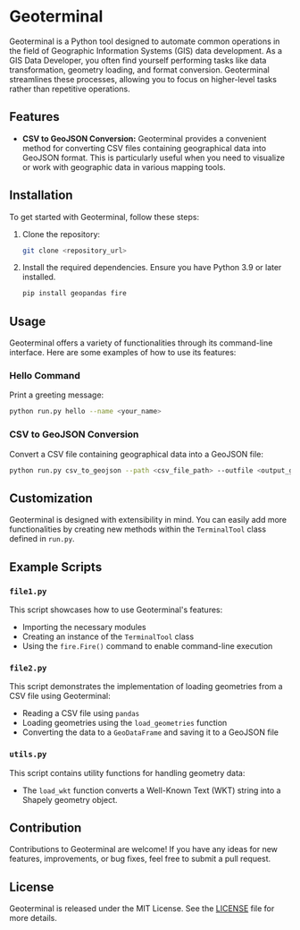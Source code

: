 # Geoterminal

Geoterminal is a Python tool designed to automate common operations in the field of Geographic Information Systems (GIS) data development. As a GIS Data Developer, you often find yourself performing tasks like data transformation, geometry loading, and format conversion. Geoterminal streamlines these processes, allowing you to focus on higher-level tasks rather than repetitive operations.

## Features

- **CSV to GeoJSON Conversion:** Geoterminal provides a convenient method for converting CSV files containing geographical data into GeoJSON format. This is particularly useful when you need to visualize or work with geographic data in various mapping tools.

## Installation

To get started with Geoterminal, follow these steps:

1. Clone the repository:

   ```bash
   git clone <repository_url>
   ```

2. Install the required dependencies. Ensure you have Python 3.9 or later installed.

   ```bash
   pip install geopandas fire
   ```

## Usage

Geoterminal offers a variety of functionalities through its command-line interface. Here are some examples of how to use its features:

### Hello Command

Print a greeting message:

```bash
python run.py hello --name <your_name>
```

### CSV to GeoJSON Conversion

Convert a CSV file containing geographical data into a GeoJSON file:

```bash
python run.py csv_to_geojson --path <csv_file_path> --outfile <output_geojson_file>
```

## Customization

Geoterminal is designed with extensibility in mind. You can easily add more functionalities by creating new methods within the `TerminalTool` class defined in `run.py`.

## Example Scripts

### `file1.py`

This script showcases how to use Geoterminal's features:

- Importing the necessary modules
- Creating an instance of the `TerminalTool` class
- Using the `fire.Fire()` command to enable command-line execution

### `file2.py`

This script demonstrates the implementation of loading geometries from a CSV file using Geoterminal:

- Reading a CSV file using `pandas`
- Loading geometries using the `load_geometries` function
- Converting the data to a `GeoDataFrame` and saving it to a GeoJSON file

### `utils.py`

This script contains utility functions for handling geometry data:

- The `load_wkt` function converts a Well-Known Text (WKT) string into a Shapely geometry object.

## Contribution

Contributions to Geoterminal are welcome! If you have any ideas for new features, improvements, or bug fixes, feel free to submit a pull request.

## License

Geoterminal is released under the MIT License. See the [LICENSE](LICENSE) file for more details.

